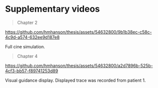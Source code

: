 # Supplementary videos

> Chapter 2

https://github.com/hmhanson/thesis/assets/54632800/9b1b38ec-c58c-4c9d-a574-632ee9d187e8

Full cine simulation.


> Chapter 4

https://github.com/hmhanson/thesis/assets/54632800/a2d7896b-525b-4cf3-bb57-f89741253d89

Visual guidance display. Displayed trace was recorded from patient 1.

